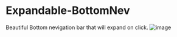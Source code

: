 # Expandable-BottomNev
 Beautiful Bottom nevigation bar that will expand on click.
![image](https://github.com/bibashkoirala/Expandable-BottomNev/assets/63705122/2a78d6af-c455-444c-bc77-8781f1487c68)
